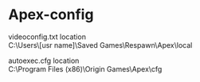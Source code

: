 # Apex-config

videoconfig.txt location   
C:\Users\\[usr name]\Saved Games\Respawn\Apex\local   

autoexec.cfg location   
C:\Program Files (x86)\Origin Games\Apex\cfg   
